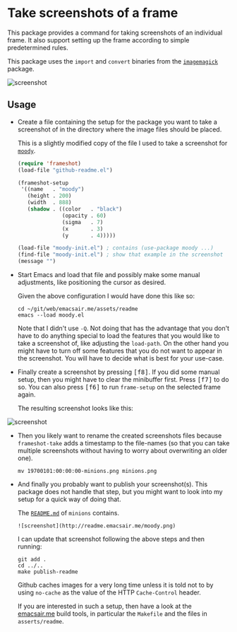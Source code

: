 Take screenshots of a frame
===========================

This package provides a command for taking screenshots of
an individual frame.  It also support setting up the frame
according to simple predetermined rules.

This package uses the `import` and `convert` binaries from
the [`imagemagick`](http://www.imagemagick.org) package.

![screenshot](http://readme.emacsair.me/frameshot.png)

Usage
-----

* Create a file containing the setup for the package you want to take
  a screenshot of in the directory where the image files should be
  placed.

  This is a slightly modified copy of the file I used to take a
  screenshot for [`moody`](https://github.com/tarsius/moody).

  ```lisp
  (require 'frameshot)
  (load-file "github-readme.el")

  (frameshot-setup
   '((name   . "moody")
     (height . 200)
     (width  . 888)
     (shadow . ((color   . "black")
                (opacity . 60)
                (sigma   . 7)
                (x       . 3)
                (y       . 4)))))

  (load-file "moody-init.el") ; contains (use-package moody ...)
  (find-file "moody-init.el") ; show that example in the screenshot
  (message "")
  ```

* Start Emacs and load that file and possibly make some manual
  adjustments, like positioning the cursor as desired.

  Given the above configuration I would have done this like so:

  ```
  cd ~/git/web/emacsair.me/assets/readme
  emacs --load moody.el
  ```

  Note that I didn't use `-Q`.  Not doing that has the advantage that
  you don't have to do anything special to load the features that you
  would like to take a screenshot of, like adjusting the `load-path`.
  On the other hand you might have to turn off some features that you
  do not want to appear in the screenshot.  You will have to decide
  what is best for your use-case.

* Finally create a screenshot by pressing <kbd>[f8]</kbd>.  If you did
  some manual setup, then you might have to clear the minibuffer first.
  Press <kbd>[f7]</kbd> to do so.  You can also press <kbd>[f6]</kbd>
  to run `frame-setup` on the selected frame again.

  The resulting screenshot looks like this:

![screenshot](http://readme.emacsair.me/moody.png)

* Then you likely want to rename the created screenshots files because
  `frameshot-take` adds a timestamp to the file-names (so that you can
  take multiple screenshots without having to worry about overwriting
  an older one).

  ```
  mv 19700101:00:00:00-minions.png minions.png
  ```

* And finally you probably want to publish your screenshot(s).  This
  package does not handle that step, but you might want to look into
  my setup for a quick way of doing that.

  The [`README.md`](https://github.com/tarsius/minions) of `minions`
  contains.

  ```
  ![screenshot](http://readme.emacsair.me/moody.png)
  ```

  I can update that screenshot following the above steps and then
  running:

  ```
  git add .
  cd ../..
  make publish-readme
  ```
  
  Github caches images for a very long time unless it is told not to
  by using `no-cache` as the value of the HTTP `Cache-Control` header.

  If you are interested in such a setup, then have a look at the
  [emacsair.me](https://github.com/tarsius/emacsair.me) build tools,
  in particular the `Makefile` and the files in `asserts/readme`.
